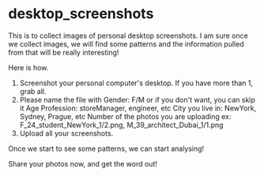 # desktop_screenshots
This is to collect images of personal desktop screenshots.
I am sure once we collect images, we will find some patterns and the information pulled from that will be really interesting!

Here is how. 
1. Screenshot your personal computer's desktop. If you have more than 1, grab all.
2. Please name the file with 
      Gender: F/M or if you don't want, you can skip it 
      Age
      Profession: storeManager, engineer, etc
      City you live in: NewYork, Sydney, Prague, etc
      Number of the photos you are uploading
      ex: F_24_student_NewYork_1/2.png, M_39_architect_Dubai_1/1.png
3. Upload all your screenshots.

Once we start to see some patterns, we can start analysing!


Share your photos now, and get the word out!
